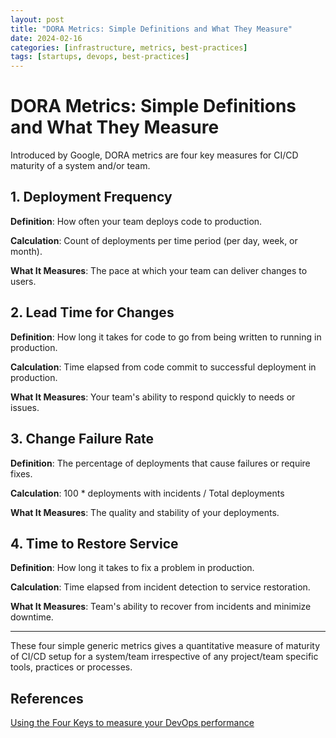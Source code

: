```yaml
---
layout: post
title: "DORA Metrics: Simple Definitions and What They Measure"
date: 2024-02-16
categories: [infrastructure, metrics, best-practices]
tags: [startups, devops, best-practices]
---
```


# DORA Metrics: Simple Definitions and What They Measure

Introduced by Google, DORA metrics are four key measures for CI/CD maturity of a system and/or team.

## 1. Deployment Frequency

**Definition**: How often your team deploys code to production.

**Calculation**: Count of deployments per time period (per day, week, or month).

**What It Measures**: The pace at which your team can deliver changes to users.

## 2. Lead Time for Changes

**Definition**: How long it takes for code to go from being written to running in production.

**Calculation**: Time elapsed from code commit to successful deployment in production.

**What It Measures**: Your team's ability to respond quickly to needs or issues.

## 3. Change Failure Rate

**Definition**: The percentage of deployments that cause failures or require fixes.

**Calculation**: 100 * deployments with incidents / Total deployments

**What It Measures**: The quality and stability of your deployments.

## 4. Time to Restore Service

**Definition**: How long it takes to fix a problem in production.

**Calculation**: Time elapsed from incident detection to service restoration.

**What It Measures**: Team's ability to recover from incidents and minimize downtime.

---

These four simple generic metrics gives a quantitative measure of maturity of CI/CD setup for a system/team irrespective of any project/team specific tools, practices or processes.

## References
[Using the Four Keys to measure your DevOps performance](https://cloud.google.com/blog/products/devops-sre/using-the-four-keys-to-measure-your-devops-performance)
